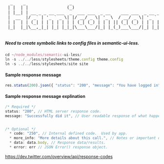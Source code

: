  <pre>
  _    _                 _
 | |  | |               (_)
 | |__| | __ _ _ __ ___  _  ___ ___  _ __    ___ ___  _ __ ___
 |  __  |/ _` | '_ ` _ \| |/ __/ _ \| '_ \  / __/ _ \| '_ ` _ \
 | |  | | (_| | | | | | | | (_| (_) | | | || (_| (_) | | | | | |
 |_|  |_|\__,_|_| |_| |_|_|\___\___/|_| |_(_)___\___/|_| |_| |_|

</pre>


##### Need to create symbolic links to config files in semantic-ui-less.

```javascript
cd ~/node_modules/semantic-ui-less/
ln -s ../../less/stylesheets/theme.config theme.config
ln -s ../../less/stylesheets/site site
```

#### Sample response message

```javascript
res.status(200).json({ "status": "200", "message": "You have logged in", "data": user })
```

#### Sample response message explination

```javascript
/* Required */
status: "200", // HTML server response code.
message: "Successfully did it", // User readable response of what happened.


/* Optional */
  * code: "250", // Internal defined code.  Used by app.
  * more_info: "More details about this call.", // Notes or important details about API call.
  * data: data.body, // Response data/results.
  * error: err // JSON Error() response object.
```

https://dev.twitter.com/overview/api/response-codes
